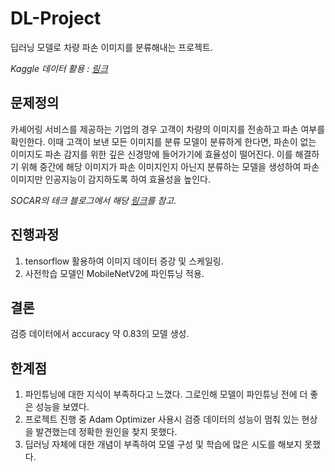 # DL-Project

딥러닝 모델로 차량 파손 이미지를 분류해내는 프로젝트.

*Kaggle 데이터 활용 : [링크](https://www.kaggle.com/datasets/anujms/car-damage-detection)*

## 문제정의 <br>

카셰어링 서비스를 제공하는 기업의 경우 고객이 차량의 이미지를 전송하고 파손 여부를 확인한다. 이때 고객이 보낸 모든 이미지를 분류 모델이 분류하게 한다면, 파손이 없는 이미지도 파손 감지를 위한 깊은 신경망에 들어가기에 효율성이 떨어진다. 이를 해결하기 위해 중간에 해당 이미지가 파손 이미지인지 아닌지 분류하는 모델을 생성하여 파손 이미지만 인공지능이 감지하도록 하여 효율성을 높인다.

*SOCAR의 테크 블로그에서 해당 [링크](https://tech.socarcorp.kr/data/2020/02/13/car-damage-segmentation-model.html)를 참고.* <br>

## 진행과정 <br>

1. tensorflow 활용하여 이미지 데이터 증강 및 스케일링.
2. 사전학습 모델인 MobileNetV2에 파인튜닝 적용. <br>

## 결론 <br>

검증 데이터에서 accuracy 약 0.83의 모델 생성. <br>

## 한계점 <br>

1. 파인튜닝에 대한 지식이 부족하다고 느꼈다. 그로인해 모델이 파인튜닝 전에 더 좋은 성능을 보였다.
2. 프로젝트 진행 중 Adam Optimizer 사용시 검증 데이터의 성능이 멈춰 있는 현상을 발견했는데 정확한 원인을 찾지 못했다.
3. 딥러닝 자체에 대한 개념이 부족하여 모델 구성 및 학습에 많은 시도를 해보지 못했다.
